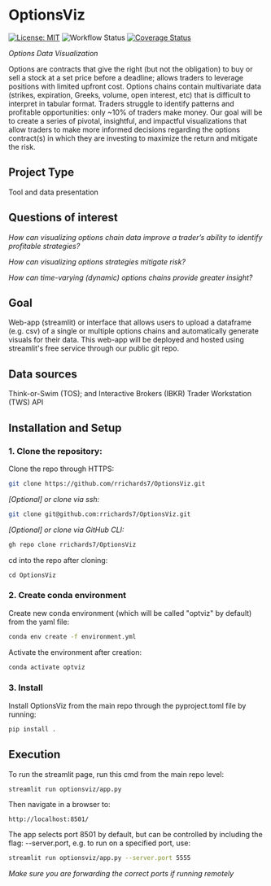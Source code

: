 # OptionsViz 

[![License: MIT](https://img.shields.io/badge/License-MIT-yellow.svg)](https://opensource.org/licenses/MIT)
![Workflow Status](https://github.com/rrichards7/OptionsViz/actions/workflows/build_test.yml/badge.svg)
[![Coverage Status](https://coveralls.io/repos/github/rrichards7/OptionsViz/badge.svg?branch=main)](https://coveralls.io/github/rrichards7/OptionsViz?branch=main)

<!-- ![Build/Test Workflow](https://github.com/UWDATA515/ci_example/actions/workflows/build_test.yml/badge.svg)
[![Coverage Status](https://coveralls.io/repos/github/UWDATA515/ci_example/badge.svg?branch=main)](https://coveralls.io/github/UWDATA515/ci_example?branch=main) -->

*Options Data Visualization*

Options are contracts that give the right (but not the obligation) to buy or sell a stock at a set price before a deadline; allows traders to leverage positions with limited upfront cost. Options chains contain multivariate data (strikes, expiration, Greeks, volume, open interest, etc) that is difficult to interpret in tabular format.  Traders struggle to identify patterns and profitable opportunities: only ~10% of traders make money. Our goal will be to create a series of pivotal, insightful, and impactful visualizations that allow traders to make more informed decisions regarding the options contract(s) in which they are investing to maximize the return and mitigate the risk. 

## Project Type

Tool and data presentation

## Questions of interest

*How can visualizing options chain data improve a trader’s ability to identify profitable strategies?*

*How can visualizing options strategies mitigate risk?*

*How can time-varying (dynamic) options chains provide greater insight?*

## Goal 

Web-app (streamlit) or interface that allows users to upload a dataframe (e.g. csv) of a single or multiple options chains and automatically generate visuals for their data. This web-app will be deployed and hosted using streamlit's free service through our public git repo.

## Data sources

Think-or-Swim (TOS); and Interactive Brokers (IBKR) Trader Workstation (TWS) API


## Installation and Setup

### 1. Clone the repository:

Clone the repo through HTTPS:
```bash
git clone https://github.com/rrichards7/OptionsViz.git
```

*[Optional] or clone via ssh:*
```bash
git clone git@github.com:rrichards7/OptionsViz.git
```

*[Optional] or clone via GitHub CLI:*
```bash
gh repo clone rrichards7/OptionsViz
```

cd into the repo after cloning:
```
cd OptionsViz
```

### 2. Create conda environment

Create new conda environment (which will be called "optviz" by default) from the yaml file:

```bash
conda env create -f environment.yml
```

Activate the environment after creation:

```bash
conda activate optviz
```

### 3. Install

Install OptionsViz from the main repo through the pyproject.toml file by running:

```bash
pip install .
```

## Execution

To run the streamlit page, run this cmd from the main repo level:

```bash
streamlit run optionsviz/app.py
```

Then navigate in a browser to:
```
http://localhost:8501/
```

The app selects port 8501 by default, but can be controlled by including the flag: --server.port, e.g. to run on a specified port, use:

```bash
streamlit run optionsviz/app.py --server.port 5555
```

*Make sure you are forwarding the correct ports if running remotely*
